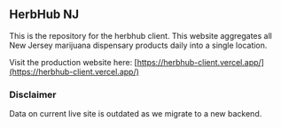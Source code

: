 ## HerbHub NJ

This is the repository for the herbhub client. This website aggregates all New Jersey marijuana dispensary products daily into a single location.

Visit the production website here: [https://herbhub-client.vercel.app/](https://herbhub-client.vercel.app/)

### Disclaimer

Data on current live site is outdated as we migrate to a new backend.
